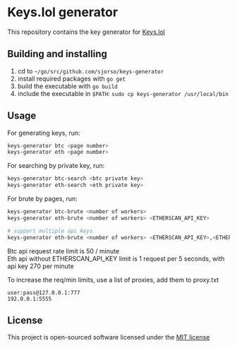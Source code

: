 # Keys.lol generator
This repository contains the key generator for [Keys.lol](https://keys.lol)

## Building and installing
1. cd to `~/go/src/github.com/sjorso/keys-generator`
2. install required packages with `go get`
3. build the executable with `go build`
4. include the executable in `$PATH`: `sudo cp keys-generator /usr/local/bin`

## Usage
For generating keys, run:

```bash
keys-generator btc <page number>
keys-generator eth <page number>
```

For searching by private key, run:
```bash
keys-generator btc-search <btc private key>
keys-generator eth-search <eth private key>
```

For brute by pages, run:
```bash
keys-generator btc-brute <number of workers> 
keys-generator eth-brute <number of workers> <ETHERSCAN_API_KEY>

# support multiple api keys
keys-generator eth-brute <number of workers> <ETHERSCAN_API_KEY>,<ETHERSCAN_API_KEY>,<ETHERSCAN_API_KEY>
```

Btc api request rate limit is 50 / minute  
Eth api without ETHERSCAN_API_KEY limit is 1 request per 5 seconds, with api key 270 per minute

To increase the req/min limits, use a list of proxies, add them to proxy.txt  
```
user:pass@127.0.0.1:777
192.0.0.1:5555
```

## License

This project is open-sourced software licensed under the [MIT license](http://opensource.org/licenses/MIT)
